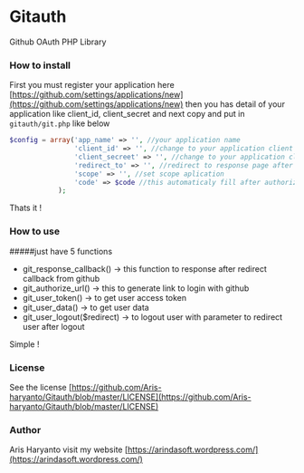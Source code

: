 # Gitauth
Github OAuth PHP Library


### How to install

First you must register your application
here [https://github.com/settings/applications/new](https://github.com/settings/applications/new)
then you has detail of your application
like client_id, client_secret and next
copy and put in `gitauth/git.php` like below  

```php
$config = array('app_name' => '', //your application name
                'client_id' => '', //change to your application client id
                'client_secreet' => '', //change to your application client secreet
                'redirect_to' => '', //redirect to response page after callback
                'scope' => '', //set scope aplication
                'code' => $code //this automaticaly fill after authorize from github
            );
```
Thats it !

### How to use

#####just have 5 functions
- git_response_callback() -> this function to response after redirect callback from github
- git_authorize_url() -> this to generate link to login with github
- git_user_token() -> to get user access token 
- git_user_data() -> to get user data
- git_user_logout($redirect) -> to logout user with parameter to redirect user after logout

Simple !

### License

See the license [https://github.com/Aris-haryanto/Gitauth/blob/master/LICENSE](https://github.com/Aris-haryanto/Gitauth/blob/master/LICENSE)


### Author


Aris Haryanto
visit my website [https://arindasoft.wordpress.com/](https://arindasoft.wordpress.com/)
